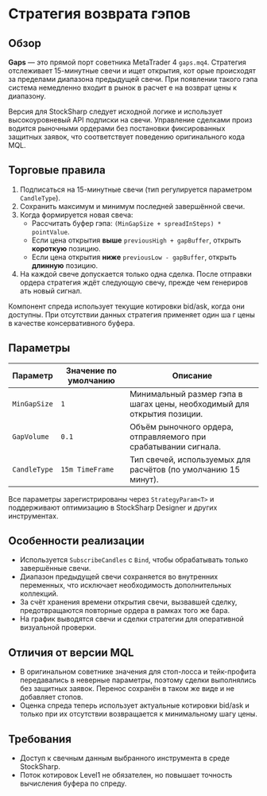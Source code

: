 # Стратегия возврата гэпов

## Обзор

**Gaps** — это прямой порт советника MetaTrader 4 `gaps.mq4`. Стратегия отслеживает 15-минутные свечи и ищет открытия, кот
орые происходят за пределами диапазона предыдущей свечи. При появлении такого гэпа система немедленно входит в рынок в расчет
е на возврат цены к диапазону.

Версия для StockSharp следует исходной логике и использует высокоуровневый API подписки на свечи. Управление сделками произ
водится рыночными ордерами без постановки фиксированных защитных заявок, что соответствует поведению оригинального кода MQL.

## Торговые правила

1. Подписаться на 15-минутные свечи (тип регулируется параметром `CandleType`).
2. Сохранить максимум и минимум последней завершённой свечи.
3. Когда формируется новая свеча:
   - Рассчитать буфер гэпа: `(MinGapSize + spreadInSteps) * pointValue`.
   - Если цена открытия **выше** `previousHigh + gapBuffer`, открыть **короткую** позицию.
   - Если цена открытия **ниже** `previousLow - gapBuffer`, открыть **длинную** позицию.
4. На каждой свече допускается только одна сделка. После отправки ордера стратегия ждёт следующую свечу, прежде чем генериров
ать новый сигнал.

Компонент спреда использует текущие котировки bid/ask, когда они доступны. При отсутствии данных стратегия применяет один ша
г цены в качестве консервативного буфера.

## Параметры

| Параметр | Значение по умолчанию | Описание |
|----------|-----------------------|----------|
| `MinGapSize` | `1` | Минимальный размер гэпа в шагах цены, необходимый для открытия позиции. |
| `GapVolume` | `0.1` | Объём рыночного ордера, отправляемого при срабатывании сигнала. |
| `CandleType` | `15m TimeFrame` | Тип свечей, используемых для расчётов (по умолчанию 15 минут). |

Все параметры зарегистрированы через `StrategyParam<T>` и поддерживают оптимизацию в StockSharp Designer и других инструментах.

## Особенности реализации

- Используется `SubscribeCandles` с `Bind`, чтобы обрабатывать только завершённые свечи.
- Диапазон предыдущей свечи сохраняется во внутренних переменных, что исключает необходимость дополнительных коллекций.
- За счёт хранения времени открытия свечи, вызвавшей сделку, предотвращаются повторные ордера в рамках того же бара.
- На график выводятся свечи и сделки стратегии для оперативной визуальной проверки.

## Отличия от версии MQL

- В оригинальном советнике значения для стоп-лосса и тейк-профита передавались в неверные параметры, поэтому сделки выполнялись
без защитных заявок. Перенос сохранён в таком же виде и не добавляет стопов.
- Оценка спреда теперь использует актуальные котировки bid/ask и только при их отсутствии возвращается к минимальному шагу цены.

## Требования

- Доступ к свечным данным выбранного инструмента в среде StockSharp.
- Поток котировок Level1 не обязателен, но повышает точность вычисления буфера по спреду.
